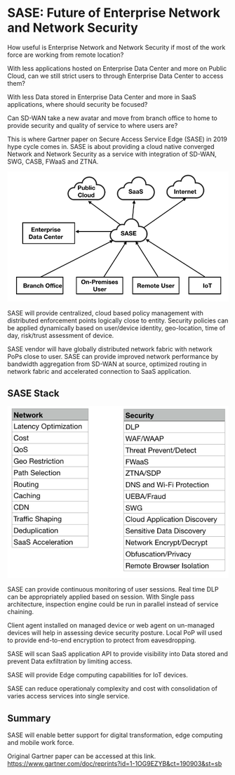 # SASE: Future of Enterprise Network and Network Security 

How useful is Enterprise Network and Network Security if most of the work force are working from remote location?

With less applications hosted on Enterprise Data Center and more on Public Cloud, can we still strict users to through Enterprise Data Center to access them?  

With less Data stored in Enterprise Data Center and more in SaaS applications, where should security be focused?

Can SD-WAN take a new avatar and move from branch office to home to provide security and quality of service to where users are?

This is where Gartner paper on Secure Access Service Edge (SASE) in 2019 hype cycle comes in. SASE is about providing a cloud native converged Network and Network Security as a service with integration of SD-WAN, SWG, CASB, FWaaS and ZTNA.

![Alt text](img/sase.png?raw=true "sase")

SASE will provide centralized, cloud based policy management with distributed enforcement points logically close to entity. Security policies can be applied dynamically based on user/device identity, geo-location, time of day, risk/trust assessment of device. 

SASE vendor will have globally distributed network fabric with network PoPs close to user. SASE can provide improved network performance by bandwidth aggregation from SD-WAN at source, optimized routing in network fabric and accelerated connection to SaaS application.


## SASE Stack

![Alt text](img/sase-stack.png?raw=true "sase")

SASE can provide continuous monitoring of user sessions. Real time DLP can be appropriately applied based on session. With Single pass architecture, inspection engine could be run in parallel instead of service chaining. 

Client agent installed on managed device or web agent on un-managed devices will help  in assessing device security posture. Local PoP will used to provide end-to-end encryption to protect from eavesdropping.

SASE will scan SaaS application API to provide visibility into Data stored and prevent Data exfiltration by limiting access.

SASE will provide Edge computing capabilities for IoT devices. 

SASE can reduce operationaly complexity and cost with consolidation of varies access services into single service.

## Summary

SASE will enable better support for digital transformation, edge computing and mobile work force.


Original Gartner paper can be accessed at this link.
https://www.gartner.com/doc/reprints?id=1-1OG9EZYB&ct=190903&st=sb


